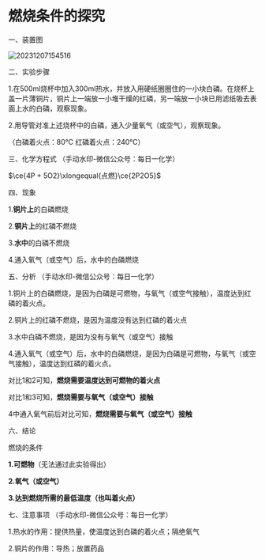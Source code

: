 # 燃烧条件的探究

一、装置图

![20231207154516](https://img.edaychem.cn/img/20231207154516.jpg)​

二、实验步骤

1.在500ml烧杯中加入300ml热水，并放入用硬纸圈圈住的一小块白磷。在烧杯上盖一片薄铜片，铜片上一端放一小堆干燥的红磷，另一端放一小块已用滤纸吸去表面上水的白磷，观察现象。

2.用导管对准上述烧杯中的白磷，通入少量氧气（或空气），观察现象。

（白磷着火点：80℃   红磷着火点：240℃）

三、化学方程式	（手动水印-微信公众号：每日一化学）

$\ce{4P + 5O2}\xlongequal{点燃}\ce{2P2O5}$

四、现象

1.**铜片上**的白磷燃烧

2.**铜片上**的红磷不燃烧

3.**水中**的白磷不燃烧

4.通入氧气（或空气）后，水中的白磷燃烧

五、分析	（手动水印-微信公众号：每日一化学）

1.铜片上的白磷燃烧，是因为白磷是可燃物，与氧气（或空气接触），温度达到红磷的着火点。

2.铜片上的红磷不燃烧，是因为温度没有达到红磷的着火点

3.水中白磷不燃烧，是因为没有与氧气（或空气）接触

4.通入氧气（或空气）后，水中的白磷燃烧，是因为白磷是可燃物，与氧气（或空气接触），温度达到红磷的着火点。

对比1和2可知，**燃烧需要温度达到可燃物的着火点**

对比1和3可知，**燃烧需要与氧气（或空气）接触**

4中通入氧气前后对比可知，**燃烧需要与氧气（或空气）接触**

六、结论

燃烧的条件

**1.可燃物**（无法通过此实验得出）

**2.氧气（或空气）**

**3.达到燃烧所需的最低温度（也叫着火点）**

七、注意事项	（手动水印-微信公众号：每日一化学）

1.热水的作用：提供热量，使温度达到白磷的着火点；隔绝氧气

2.铜片的作用：导热；放置药品
